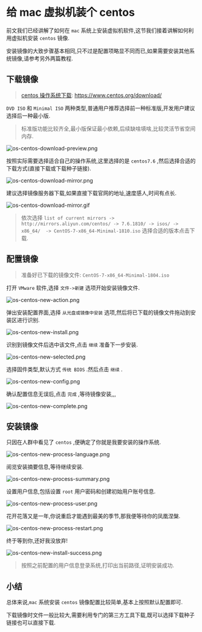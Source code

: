 # 给 mac 虚拟机装个 centos

前文我们已经讲解了如何在 `mac` 系统上安装虚拟机软件,这节我们接着讲解如何利用虚拟机安装 `centos` 镜像.

安装镜像的大致步骤基本相同,只不过是配置项略显不同而已,如果需要安装其他系统镜像,请参考另外两篇教程.

## 下载镜像

> [centos 操作系统下载](https://www.centos.org/download/): https://www.centos.org/download/

`DVD ISO` 和 `Minimal ISO` 两种类型,普通用户推荐选择前一种标准版,开发用户建议选择后一种最小版.

> 标准版功能比较齐全,最小版保证最小依赖,后续缺啥填啥,比较灵活节省空间内存.

![os-centos-download-preview.png](./images/os-centos-download-preview.png)

按照实际需要选择适合自己的操作系统,这里选择的是 `centos7.6` ,然后选择合适的下载方式(直接下载或下载种子链接).

![os-centos-download-mirror.png](./images/os-centos-download-mirror.png)

建议选择镜像服务器下载,如果直接下载官网的地址,速度感人,时间有点长.

![os-centos-download-mirror.gif](./images/os-centos-download-mirror.gif)

> 依次选择 `list of current mirrors -> http://mirrors.aliyun.com/centos/ -> 7.6.1810/ -> isos/ -> x86_64/  -> CentOS-7-x86_64-Minimal-1810.iso` 选择合适的版本点击下载.

## 配置镜像

> 准备好已下载的镜像文件: `CentOS-7-x86_64-Minimal-1804.iso` 

打开 `VMware` 软件,选择 `文件->新建` 选项开始安装镜像文件.

![os-centos-new-action.png](./images/os-win7-new-action.png)

弹出安装配置界面,选择 `从光盘或镜像中安装` 选项,然后将已下载的镜像文件拖动到安装区进行识别.

![os-centos-new-install.png](./images/os-win7-new-install.png)

识别到镜像文件后选中该文件,点击 `继续` 准备下一步安装.

![os-centos-new-selected.png](./images/os-centos-new-selected.png)

选择固件类型,默认方式 `传统 BIOS` .然后点击 `继续` .

![os-centos-new-config.png](./images/os-centos-new-config.png)

确认配置信息无误后,点击 `完成` ,等待镜像安装,,,

![os-centos-new-complete.png](./images/os-centos-new-complete.png)

## 安装镜像

只因在人群中看见了 `centos` ,便确定了你就是我要安装的操作系统.

![os-centos-new-process-language.png](./images/os-centos-new-process-language.png)

阅览安装摘要信息,等待继续安装.

![os-centos-new-process-summary.png](./images/os-centos-new-process-summary.png)

设置用户信息,包括设置 `root` 用户密码和创建初始用户账号信息.

![os-centos-new-process-user.png](./images/os-centos-new-process-user.png)

花开花落又是一年,你说重启才能遇到最美的季节,那我便等待你的凤凰涅槃.

![os-centos-new-process-restart.png](./images/os-centos-new-process-restart.png)

终于等到你,还好我没放弃!

![os-centos-new-install-success.png](./images/os-centos-new-install-success.png)

> 按照之前配置的用户信息登录系统,打印出当前路径,证明安装成功.

## 小结

总体来说,`mac` 系统安装 `centos` 镜像配置比较简单,基本上按照默认配置即可.

下载镜像时文件一般比较大,需要利用专门的第三方工具下载,既可以选择下载种子链接也可以直接下载.

